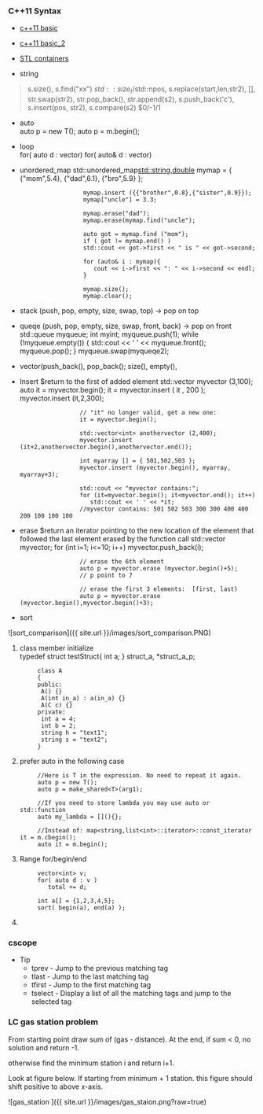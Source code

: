 ### C++11 Syntax

* [c++11 basic](http://blog.kavinyao.com/2014/02/cpp11-features) 
* [c++11 basic_2](http://www.codeproject.com/Articles/570638/Ten-Cplusplus11-Features-Every-Cplusplus-Developer)
* [STL containers](http://www.cs.northwestern.edu/~riesbeck/programming/c++/stl-summary.html)

* string   
> s.size(), s.find("xx") $std::size_t/$std::npos, s.replace(start,len,str2), [], str.swap(str2), str.pop_back(), str.append(s2), s.push_back('c'), s.insert(pos, str2), s.compare(s2) $0/-1/1

* auto    
                        auto p = new T();
                        auto p = m.begin();

* loop      
			for( auto d : vector)
			for( auto& d : vector)

* unordered_map
                        std::unordered_map<std::string,double> mymap = {
                           {"mom",5.4},
                           {"dad",6.1},
                           {"bro",5.9}
                        }; 

                        mymap.insert ({{"brother",0.8},{"sister",0.9}});    
                        mymap["uncle"] = 3.3;

                        mymap.erase("dad"); 
                        mymap.erase(mymap.find("uncle");

                        auto got = mymap.find ("mom");
                        if ( got != mymap.end() )
                        std::cout << got->first << " is " << got->second;

                        for (auto& i : mymap){
                           cout << i->first << ": " << i->second << endl;
                        }

                        mymap.size();
                        mymap.clear();


* stack (push, pop, empty, size, swap, top)    -> pop on top
* queqe (push, pop, empty, size, swap, front, back) -> pop on front
                        std::queue<int> myqueue;
                        int myint;
                        myqueue.push(1);
                        while (!myqueue.empty())
                        {
                           std::cout << ' ' << myqueue.front();
                           myqueue.pop();
                        }
                        myqueue.swap(myqueqe2);

* vector(push_back(), pop_back(); size(), empty(), 
 - Insert $return to the first of added element
                        std::vector<int> myvector (3,100);
                        auto it = myvector.begin();
                        it = myvector.insert ( it , 200 );
                        myvector.insert (it,2,300);

                        // "it" no longer valid, get a new one:
                        it = myvector.begin();

                        std::vector<int> anothervector (2,400);
                        myvector.insert (it+2,anothervector.begin(),anothervector.end());

                        int myarray [] = { 501,502,503 };
                        myvector.insert (myvector.begin(), myarray, myarray+3);

                        std::cout << "myvector contains:";
                        for (it=myvector.begin(); it<myvector.end(); it++)
                           std::cout << ' ' << *it;
                        //myvector contains: 501 502 503 300 300 400 400 200 100 100 100

 - erase $return an iterator pointing to the new location of the element that followed the last element erased by the function call
                        std::vector<int> myvector;
                        for (int i=1; i<=10; i++) myvector.push_back(i);

                        // erase the 6th element
                        auto p = myvector.erase (myvector.begin()+5);
                        // p point to 7 

                        // erase the first 3 elements:  [first, last)
                        auto p = myvector.erase (myvector.begin(),myvector.begin()+3);

 



* sort    

 ![sort_comparison]({{ site.url }}/images/sort_comparison.PNG)

   
1. class member initialize  
			typedef struct testStruct{
			 int a;
			} struct_a, *struct_a_p;

			class A
			{
			public:
			 A() {}
			 A(int in_a) : a(in_a) {}
			 A(C c) {}
			private:
			 int a = 4;
			 int b = 2;
			 string h = "text1";
			 string s = "text2";
			}

2. prefer auto in the following case

			//Here is T in the expression. No need to repeat it again.
			auto p = new T();
			auto p = make_shared<T>(arg1);

			//If you need to store lambda you may use auto or std::function
			auto my_lambda = [](){};

			//Instead of: map<string,list<int>::iterator>::const_iterator it = m.cbegin(); 
			auto it = m.begin();

3. Range for/begin/end

			vector<int> v;
			for( auto d : v )
			   total += d;

			int a[] = {1,2,3,4,5};
			sort( begin(a), end(a) );
4. 



### cscope
   * Tip
      * tprev - Jump to the previous matching tag 
      * tlast - Jump to the last matching tag 
      * tfirst - Jump to the first matching tag 
      * tselect - Display a list of all the matching tags and jump to the selected tag 


### LC gas station problem
From starting point draw sum of (gas - distance).
At the end, if sum < 0, no solution and return -1.  

otherwise find the minimum station i and return i+1.  

Look at figure below. If starting from minimum + 1 station. this figure should shift positive to above x-axis.

![gas_station ]({{ site.url }}/images/gas_staion.png?raw=true)

